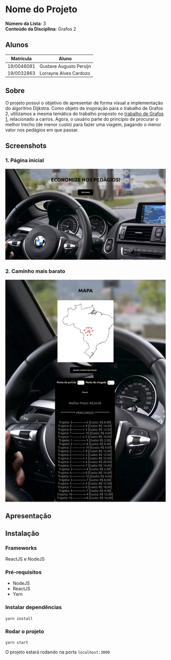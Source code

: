 # Nome do Projeto

**Número da Lista**: 3<br>
**Conteúdo da Disciplina**: Grafos 2<br>

## Alunos

| Matrícula  | Aluno                   |
| ---------- | ----------------------- |
| 19/0046091 | Gustave Augusto Persijn |
| 19/0032863 | Lorrayne Alves Cardozo  |

## Sobre

O projeto possui o objetivo de apresentar de forma visual a implementação do algoritmo Dijkstra. Como objeto de inspiração para o trabalho de Grafos 2, utilizamos a mesma temática do trabalho proposto no [trabalho de Grafos 1](https://github.com/projeto-de-algoritmos/Grafos1_Fipe), relacionado a carros. Agora, o usuário parte do princípio de procurar o melhor trecho (de menor custo) para fazer uma viagem, pagando o menor valor nos pedágios em que passar.

## Screenshots
### 1. Página inicial
![Home](./public/img/home.png)

### 2. Caminho mais barato
![Search](./public/img/search.png)

## Apresentação

## Instalação

### Frameworks 
ReactJS e NodeJS

### Pré-requisitos

* NodeJS
* ReactJS
* Yarn

### Instalar dependências
```
yarn install
```

### Rodar o projeto
```
yarn start
```
O projeto estará rodando na porta ```localhost:3000```